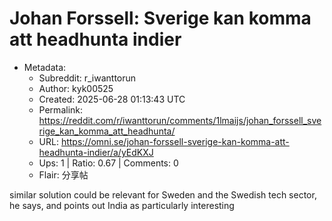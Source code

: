 # Johan Forssell: Sverige kan komma att headhunta indier

- Metadata:
  - Subreddit: r_iwanttorun
  - Author: kyk00525
  - Created: 2025-06-28 01:13:43 UTC
  - Permalink: https://reddit.com/r/iwanttorun/comments/1lmaijs/johan_forssell_sverige_kan_komma_att_headhunta/
  - URL: https://omni.se/johan-forssell-sverige-kan-komma-att-headhunta-indier/a/yEdKXJ
  - Ups: 1 | Ratio: 0.67 | Comments: 0
  - Flair: 分享帖


similar solution could be relevant for Sweden and the Swedish tech
sector, he says, and points out India as particularly interesting

